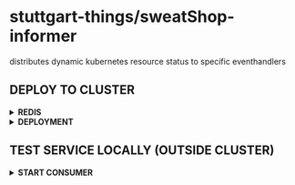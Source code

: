 # stuttgart-things/sweatShop-informer

distributes dynamic kubernetes resource status to specific eventhandlers

## DEPLOY TO CLUSTER

<details><summary><b>REDIS</b></summary>

</details>

<details><summary><b>DEPLOYMENT</b></summary>

</details>


## TEST SERVICE LOCALLY (OUTSIDE CLUSTER)

<details><summary><b>START CONSUMER</b></summary>

```
export KUBECONFIG=~/.kube/dev11
export INFORMING_KINDS="jobs;configmaps"
export INFORMING_NAMESPACE=machine-shop-packer
export REDIS_PASSWORD=<SET-ME>
export REDIS_SERVER=redis-pve.labul.sva.de
export REDIS_PORT=6379
task run
```


## LICENSE

<details><summary><b>APACHE 2.0</b></summary>

Copyright 2023 patrick hermann.

Licensed under the Apache License, Version 2.0 (the "License");
you may not use this file except in compliance with the License.
You may obtain a copy of the License at

    http://www.apache.org/licenses/LICENSE-2.0

Unless required by applicable law or agreed to in writing, software
distributed under the License is distributed on an "AS IS" BASIS,
WITHOUT WARRANTIES OR CONDITIONS OF ANY KIND, either express or implied.
See the License for the specific language governing permissions and
limitations under the License.

</details>

Author Information
------------------
Patrick Hermann, stuttgart-things 07/2023
